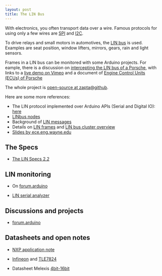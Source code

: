```yaml
---
layout: post
title: The LIN Bus
---
```

With electronics, you often transport data over a wire. Famous protocols for using only a few wires are [SPI](http://en.wikipedia.org/wiki/Serial_Peripheral_Interface_Bus) and [I2C](http://en.wikipedia.org/wiki/I%C2%B2C).

To drive relays and small motors in automotives, the [LIN bus](http://en.wikipedia.org/wiki/Lin_bus) is used. Examples are seat position, window lifters, mirrors, gears, rain and light sensors.

Frames in a LIN bus can be monitored with some Arduino projects. For eample, there is a discussion on [intercepting the LIN bus of a Porsche](http://www.planet-9.com/981-cayman-boxster-electronics/92254-video-arduino-intercepting-981-lin-bus-signals.html), with links to a [live demo on Vimeo](http://vimeo.com/84498522) and a document of [Engine Control Units (ECUs) of Porsche](http://vector.com/portal/medien/cmc/press/PND/CANoe_Porsche_PETRA_ATZ_201011_PressArticle_EN.pdf)

The whole project is [open-source at zapta@github](https://github.com/zapta/linbus).

Here are some more references:

* The LIN protocol implemented over Arduino APIs (Serial and Digital IO): [here](https://github.com/gandrewstone/LIN)
* [LINbus nodes](https://github.com/John-Titor/LIN_Nodes)
* Background of [LIN messages](http://www.schleissheimer.de/caneasyhelp/index.html?botschaftsaufbau2.htm)
* Details on [LIN frames](http://www.kvaser.com/about-can/can-standards/linbus/) and [LIN bus cluster overview](http://sine.ni.com/np/app/main/p/ap/icomm/lang/de/pg/1/sn/n17:icomm,n21:17/fmid/2837/)
* [Slides by ece.eng.wayne.edu](http://ece.eng.wayne.edu/~smahmud/ECECourses/ECE5620/Notes/LIN_Protocol.pdf)


## The Specs

* [The LIN Specs 2.2](http://www.cs-group.de/fileadmin/media/Documents/LIN_Specification_Package_2.2A.pdf)

## LIN monitoring

* On [forum.arduino](http://forum.arduino.cc/index.php/topic,139256.0.html)

* [LIN serial analyzer](http://www.microchip.com/Developmenttools/ProductDetails.aspx?PartNO=APGDT001)

## Discussions and projects

* [forum.arduino](http://forum.arduino.cc/index.php?PHPSESSID=odhva4beg6uijpct47fufdc566&topic=208102.0)

## Datasheets and open notes

* [NXP application note](http://www.nxp.com/documents/application_note/AN10115.pdf)

* [Infineon](http://www.infineon.com/dgdl/TLE7259-3_DS_rev10.pdf) and [TLE7824](http://www.keil.com/dd/docs/datashts/infineon/tle7824_ds.pdf)

* Datasheet Melexis [4bit-16bit](http://melexis.com/Microcontrollers/4bit-16bit-Dual-Task/MLX80105-773.aspx)


